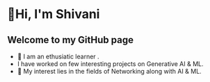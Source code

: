 # 👋Hi, I'm Shivani 
## Welcome to my GitHub page

- 📖 I am an ethusiatic learner .
- I have worked on few interesting projects on Generative AI & ML.
- 🛜 My interest lies in the fields of Networking along with AI & ML.

